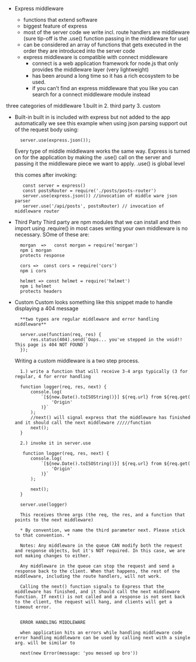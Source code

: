 - Express middleware

  - functions that extend software
  - biggest feature of express
  - most of the server code we write incl. route handlers are middleware (sure tip-off is the .use() function passing in the middleware for use)
  - can be considered an array of functions that gets executed in the order they are introduced into the server code
  - express middleware is compatible with connect middleware
    - connect is a web application framework for node.js that only provides the middleware layer (very lightweight)
    - has been around a long time so it has a rich ecosystem to be used.
    - if you can’t find an express middleware that you like you can search for a connect middleware module instead

three categories of middleware 1.built in 2. third party 3. custom

- Built-in built in is included with express but not added to the app automatically we see this example when using json parsing support out of the request body using:

        server.use(express.json());

  Every type of middle middleware works the same way. Express is turned on for the application by making the .use() call on the server and passing it the middleware piece we want to apply. .use() is global level

  this comes after invoking:

         const server = express()
         const postsRouter = require('./posts/posts-router')
         server.use(express.json()) //invocation of middle ware json parser
         server.use('/api/posts', postsRouter) // invocation of middleware router

- Third Party Third party are npm modules that we can install and then import using .require() in most cases writing your own middleware is no necessary. SOme of these are:

        morgan  =>   const morgan = require('morgan')
        npm i morgan
        protects response

        cors =>  const cors = require('cors')
        npm i cors

        helmet => const helmet = require('helmet')
        npm i helmet
        protects headers

- Custom Custom looks something like this snippet made to handle displaying a 404 message

        **two types are regular middleware and error handling middleware**

        server.use(function(req, res) {
            res.status(404).send(`Oops... you've stepped in the void!! This page is 404 NOT FOUND`)
        });

  Writing a custom middleware is a two step process.

        1.) write a function that will receive 3-4 args typically (3 for regular, 4 for error handling

        function logger(req, res, next) {
            console.log(
                `[${new.Date().toISOString()}] ${req.url} from ${req.get(
                    'Origin'
                )}`
            );
            //next() will signal express that the middleware has finished and it should call the next middleware /////function
            next();
        }

        2.) invoke it in server.use

         function logger(req, res, next) {
            console.log(
                `[${new.Date().toISOString()}] ${req.url} from ${req.get(
                    'Origin'
                )}`
            );

            next();
        }

        server.use(logger)

        This receives three args (the req, the res, and a function that points to the next middleware)

        * By convention, we name the third parameter next. Please stick to that convention. *

        Notes: Any middleware in the queue CAN modify both the request and response objects, but it's NOT required. In this case, we are not making changes to either.

        Any middleware in the queue can stop the request and send a response back to the client. When that happens, the rest of the middleware, including the route handlers, will not work.

        Calling the next() function signals to Express that the middleware has finished, and it should call the next middleware function. If next() is not called and a response is not sent back to the client, the request will hang, and clients will get a timeout error.


        ERROR HANDLING MIDDLEWARE

        when application hits an errors while handling middleware code error handling middleware can be used by calling next with a single arg. will be similar to

        next(new Error(message: 'you messed up bro'))
